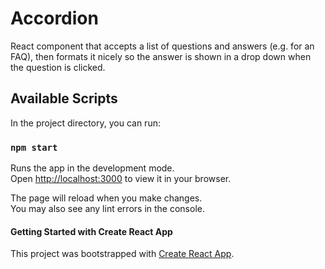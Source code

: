 # Accordion

React component that accepts a list of questions and answers (e.g. for an FAQ), then formats it nicely so the answer is shown in a drop down when the question is clicked.

## Available Scripts

In the project directory, you can run:

### `npm start`

Runs the app in the development mode.\
Open [http://localhost:3000](http://localhost:3000) to view it in your browser.

The page will reload when you make changes.\
You may also see any lint errors in the console.

#### Getting Started with Create React App

This project was bootstrapped with [Create React App](https://github.com/facebook/create-react-app).
